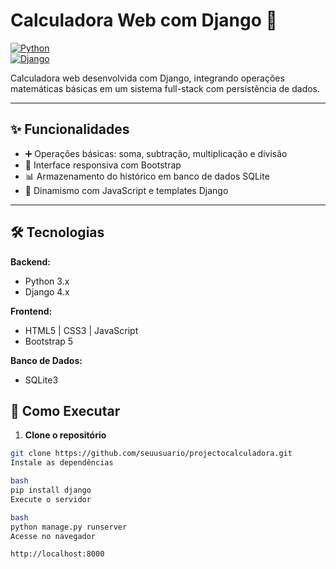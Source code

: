 # Calculadora Web com Django 🧮  

[![Python](https://img.shields.io/badge/Python-3.x-blue?logo=python)](https://www.python.org/)  
[![Django](https://img.shields.io/badge/Django-4.x-green?logo=django)](https://www.djangoproject.com/)  

Calculadora web desenvolvida com Django, integrando operações matemáticas básicas em um sistema full-stack com persistência de dados.  

---

## ✨ Funcionalidades  
- ➕ Operações básicas: soma, subtração, multiplicação e divisão  
- 📱 Interface responsiva com Bootstrap  
- 📊 Armazenamento do histórico em banco de dados SQLite  
- 🔄 Dinamismo com JavaScript e templates Django  

---

## 🛠️ Tecnologias  
**Backend:**  
- Python 3.x  
- Django 4.x  

**Frontend:**  
- HTML5 | CSS3 | JavaScript  
- Bootstrap 5  

**Banco de Dados:**  
- SQLite3  



## 🚀 Como Executar  
1. **Clone o repositório**  
```bash  
git clone https://github.com/seuusuario/projectocalculadora.git  
Instale as dependências

bash
pip install django  
Execute o servidor

bash
python manage.py runserver  
Acesse no navegador

http://localhost:8000  
